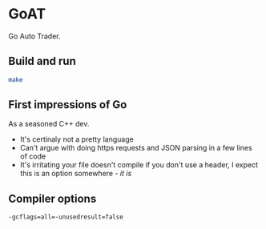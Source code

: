 # GoAT

Go Auto Trader.

## Build and run

```bash
make
```

## First impressions of Go

As a seasoned C++ dev.

- It's certinaly not a pretty language
- Can't argue with doing https requests and JSON parsing in a few lines of code
- It's irritating your file doesn't compile if you don't use a header, I expect this is an option somewhere - _it is_

## Compiler options

```bash
-gcflags=all=-unusedresult=false
```